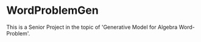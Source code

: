 # WordProblemGen
This is a Senior Project in the topic of 'Generative Model for Algebra Word-Problem'.
